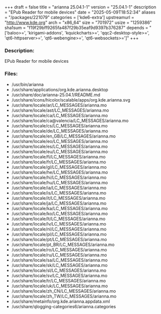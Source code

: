 +++
draft = false
title = "arianna 25.04.1-1"
version = "25.04.1-1"
description = "EPub Reader for mobile devices"
date = "2025-05-09T18:52:34"
aliases = "/packages/221079"
categories = ['kde6-extra']
upstreamurl = "http://www.kde.org"
arch = "x86_64"
size = "701972"
usize = "1259386"
sha1sum = "f19f29bff9265fa487f29b35eaf9d9397b376287"
depends = "['baloo>=', 'kirigami-addons', 'kquickcharts>=', 'qqc2-desktop-style>=', 'qt6-httpserver>=', 'qt6-webengine>=', 'qt6-websockets>=']"
+++
### Description: 
EPub Reader for mobile devices

### Files: 
* /usr/bin/arianna
* /usr/share/applications/org.kde.arianna.desktop
* /usr/share/doc/arianna-25.04.1/README.md
* /usr/share/icons/hicolor/scalable/apps/org.kde.arianna.svg
* /usr/share/locale/ar/LC_MESSAGES/arianna.mo
* /usr/share/locale/ast/LC_MESSAGES/arianna.mo
* /usr/share/locale/ca/LC_MESSAGES/arianna.mo
* /usr/share/locale/ca@valencia/LC_MESSAGES/arianna.mo
* /usr/share/locale/cs/LC_MESSAGES/arianna.mo
* /usr/share/locale/de/LC_MESSAGES/arianna.mo
* /usr/share/locale/en_GB/LC_MESSAGES/arianna.mo
* /usr/share/locale/eo/LC_MESSAGES/arianna.mo
* /usr/share/locale/es/LC_MESSAGES/arianna.mo
* /usr/share/locale/eu/LC_MESSAGES/arianna.mo
* /usr/share/locale/fi/LC_MESSAGES/arianna.mo
* /usr/share/locale/fr/LC_MESSAGES/arianna.mo
* /usr/share/locale/gl/LC_MESSAGES/arianna.mo
* /usr/share/locale/he/LC_MESSAGES/arianna.mo
* /usr/share/locale/hi/LC_MESSAGES/arianna.mo
* /usr/share/locale/hu/LC_MESSAGES/arianna.mo
* /usr/share/locale/ia/LC_MESSAGES/arianna.mo
* /usr/share/locale/is/LC_MESSAGES/arianna.mo
* /usr/share/locale/it/LC_MESSAGES/arianna.mo
* /usr/share/locale/ja/LC_MESSAGES/arianna.mo
* /usr/share/locale/ka/LC_MESSAGES/arianna.mo
* /usr/share/locale/ko/LC_MESSAGES/arianna.mo
* /usr/share/locale/lt/LC_MESSAGES/arianna.mo
* /usr/share/locale/lv/LC_MESSAGES/arianna.mo
* /usr/share/locale/nl/LC_MESSAGES/arianna.mo
* /usr/share/locale/pl/LC_MESSAGES/arianna.mo
* /usr/share/locale/pt/LC_MESSAGES/arianna.mo
* /usr/share/locale/pt_BR/LC_MESSAGES/arianna.mo
* /usr/share/locale/ro/LC_MESSAGES/arianna.mo
* /usr/share/locale/ru/LC_MESSAGES/arianna.mo
* /usr/share/locale/sa/LC_MESSAGES/arianna.mo
* /usr/share/locale/sk/LC_MESSAGES/arianna.mo
* /usr/share/locale/sl/LC_MESSAGES/arianna.mo
* /usr/share/locale/sv/LC_MESSAGES/arianna.mo
* /usr/share/locale/tr/LC_MESSAGES/arianna.mo
* /usr/share/locale/uk/LC_MESSAGES/arianna.mo
* /usr/share/locale/zh_CN/LC_MESSAGES/arianna.mo
* /usr/share/locale/zh_TW/LC_MESSAGES/arianna.mo
* /usr/share/metainfo/org.kde.arianna.appdata.xml
* /usr/share/qlogging-categories6/arianna.categories
